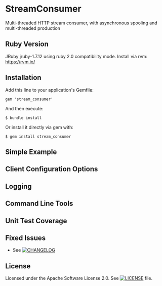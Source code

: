# StreamConsumer

Multi-threaded HTTP stream consumer, with asynchronous spooling and multi-threaded production

## Ruby Version

JRuby jruby-1.7.12 using ruby 2.0 compatibility mode. Install via rvm: https://rvm.io/

## Installation

Add this line to your application's Gemfile:

    gem 'stream_consumer'

And then execute:

    $ bundle install

Or install it directly via gem with:

    $ gem install stream_consumer

## Simple Example

## Client Configuration Options

## Logging

## Command Line Tools

## Unit Test Coverage

## Fixed Issues

* See [![CHANGELOG](CHANGELOG)](CHANGELOG)

## License

Licensed under the Apache Software License 2.0. See [![LICENSE](LICENSE)](LICENSE) file.
